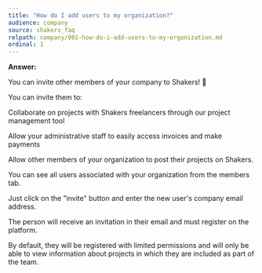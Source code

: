 ```yaml
---
title: "How do I add users to my organization?"
audience: company
source: shakers_faq
relpath: company/001-how-do-i-add-users-to-my-organization.md
ordinal: 1
---
```


**Answer:**

You can invite other members of your company to Shakers! 🤸

You can invite them to: 

Collaborate on projects with Shakers freelancers through our project management tool

Allow your administrative staff to easily access invoices and make payments

Allow other members of your organization to post their projects on Shakers.

You can see all users associated with your organization from the members tab.

Just click on the "invite" button and enter the new user's company email address.

The person will receive an invitation in their email and must register on the platform.

By default, they will be registered with limited permissions and will only be able to view information about projects in which they are included as part of the team.
